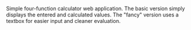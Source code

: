 Simple four-function calculator web application. The basic version simply displays the entered and calculated values. The "fancy" version uses a textbox for easier input and cleaner evaluation.